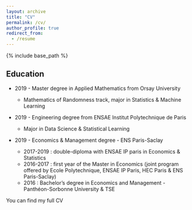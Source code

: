 ```yaml
---
layout: archive
title: "CV"
permalink: /cv/
author_profile: true
redirect_from:
  - /resume
---
```


{% include base_path %}



## Education

- 2019 - Master degree in Applied Mathematics from Orsay University
  - Mathematics of Randomness track, major in Statistics & Machine Learning
  
- 2019 - Engineering degree from ENSAE Institut Polytechnique de Paris
  - Major in Data Science & Statistical Learning
  
- 2019 - Economics & Management degree - ENS Paris-Saclay
  - 2017-2019 : double-diploma with ENSAE IP paris in Economics & Statistics
  - 2016-2017 : first year of the Master in Economics (joint program offered by Ecole Polytechnique, ENSAE IP Paris, HEC Paris & ENS Paris-Saclay)
  - 2016 : Bachelor’s degree in Economics and Management - Panthéon-Sorbonne University & TSE

You can find my full CV <html>
<body>

</body>
<script type="text/javascript">
    document.location = "martinmugnier.github.io/files/paper1.pdf"
</script>
</html>

